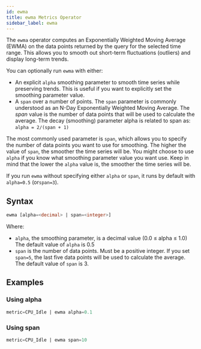 ```yaml
---
id: ewma
title: ewma Metrics Operator
sidebar_label: ewma
---
```



The `ewma` operator computes an Exponentially Weighted Moving Average (EWMA) on the data points returned by the query for the selected time range. This allows you to smooth out short-term fluctuations (outliers) and display long-term trends.

You can optionally run `ewma` with either:

* An explicit `alpha` smoothing parameter to smooth time series while preserving trends. This is useful if you want to explicitly set the smoothing parameter value.
* A `span` over a number of points. The `span` parameter is commonly understood as an N-Day Exponentially Weighted Moving Average. The *span* value is the number of data points that will be used to calculate the average. The decay (smoothing) parameter alpha  is related to span as:  `alpha = 2/(span + 1)`

The most commonly used parameter is `span`, which allows you to specify the number of data points you want to use for smoothing. The higher the value of `span`, the smoother the time series will be. You might choose to use `alpha` if you know what smoothing parameter value you want use. Keep in mind that the lower the `alpha` value is, the smoother the time series will be.

If you run `ewma` without specifying either `alpha` or `span`, it runs by default with `alpha=0.5` (or`span=3`).


## Syntax

```sql
ewma [alpha=<decimal> | span=<integer>]
```

Where:

* `alpha`, the smoothing parameter, is a decimal value (0.0 ≤ alpha ≤ 1.0) The default value of `alpha` is 0.5
* `span` is the number of data points. Must be a positive integer. If you set `span=5`, the last five data points will be used to calculate the average.  The default value of `span` is 3.

## Examples

### Using alpha

```sql
metric=CPU_Idle | ewma alpha=0.1
```

### Using span

```sql
metric=CPU_Idle | ewma span=10
```
